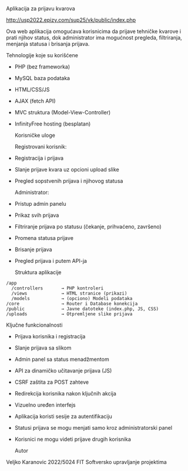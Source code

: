  Aplikacija za prijavu kvarova 

http://usp2022.epizy.com/sup25/vk/public/index.php

Ova web aplikacija omogućava korisnicima da prijave tehničke kvarove i prati njihov status, dok administrator ima mogućnost pregleda, filtriranja, menjanja statusa i brisanja prijava.

  Tehnologije koje su korišćene

- PHP (bez frameworka)
- MySQL baza podataka
- HTML/CSS/JS
- AJAX (fetch API)
- MVC struktura (Model-View-Controller)
- InfinityFree hosting (besplatan)

  Korisničke uloge

  Registrovani korisnik:
- Registracija i prijava
- Slanje prijave kvara uz opcioni upload slike
- Pregled sopstvenih prijava i njihovog statusa

  Administrator:
- Pristup admin panelu
- Prikaz svih prijava
- Filtriranje prijava po statusu (čekanje, prihvaćeno, završeno)
- Promena statusa prijave
- Brisanje prijava
- Pregled prijava i putem API-ja

  Struktura aplikacije

```
/app
  /controllers       → PHP kontroleri
  /views             → HTML stranice (prikazi)
  /models            → (opciono) Modeli podataka
/core                → Router i Database konekcija
/public              → Javne datoteke (index.php, JS, CSS)
/uploads             → Otpremljene slike prijava
```

  Ključne funkcionalnosti

- Prijava korisnika i registracija
- Slanje prijava sa slikom
- Admin panel sa status menadžmentom
- API za dinamičko učitavanje prijava (JS)
- CSRF zaštita za POST zahteve
- Redirekcija korisnika nakon ključnih akcija
- Vizuelno uređen interfejs




- Aplikacija koristi sesije za autentifikaciju
- Statusi prijava se mogu menjati samo kroz administratorski panel
- Korisnici ne mogu videti prijave drugih korisnika

  Autor

Veljko Karanovic
2022/5024 FIT
Softversko upravljanje projektima